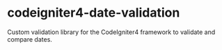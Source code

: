 # codeigniter4-date-validation
Custom validation library for the CodeIgniter4 framework to validate and compare dates.
